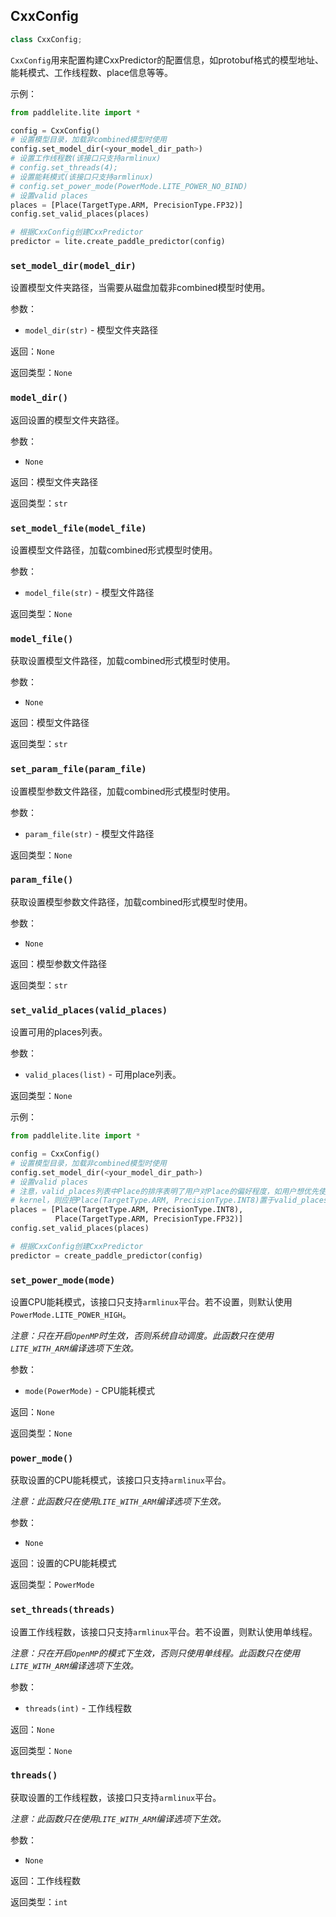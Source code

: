 ## CxxConfig

```python
class CxxConfig;
```

`CxxConfig`用来配置构建CxxPredictor的配置信息，如protobuf格式的模型地址、能耗模式、工作线程数、place信息等等。

示例：

```python
from paddlelite.lite import *

config = CxxConfig()
# 设置模型目录，加载非combined模型时使用
config.set_model_dir(<your_model_dir_path>)
# 设置工作线程数(该接口只支持armlinux)
# config.set_threads(4);
# 设置能耗模式(该接口只支持armlinux)
# config.set_power_mode(PowerMode.LITE_POWER_NO_BIND)
# 设置valid places
places = [Place(TargetType.ARM, PrecisionType.FP32)]
config.set_valid_places(places)

# 根据CxxConfig创建CxxPredictor
predictor = lite.create_paddle_predictor(config)
```

### `set_model_dir(model_dir)`

设置模型文件夹路径，当需要从磁盘加载非combined模型时使用。

参数：

- `model_dir(str)` - 模型文件夹路径

返回：`None`

返回类型：`None`



### `model_dir()`

返回设置的模型文件夹路径。

参数：

- `None`

返回：模型文件夹路径

返回类型：`str`



### `set_model_file(model_file)`

设置模型文件路径，加载combined形式模型时使用。

参数：

- `model_file(str)` - 模型文件路径

返回类型：`None`



### `model_file()`

获取设置模型文件路径，加载combined形式模型时使用。

参数：

- `None`

返回：模型文件路径

返回类型：`str`



### `set_param_file(param_file)`

设置模型参数文件路径，加载combined形式模型时使用。

参数：

- `param_file(str)` - 模型文件路径

返回类型：`None`



### `param_file()`

获取设置模型参数文件路径，加载combined形式模型时使用。

参数：

- `None`

返回：模型参数文件路径

返回类型：`str`



### `set_valid_places(valid_places)`

设置可用的places列表。

参数：

- `valid_places(list)` - 可用place列表。

返回类型：`None`

示例：

```python
from paddlelite.lite import *

config = CxxConfig()
# 设置模型目录，加载非combined模型时使用
config.set_model_dir(<your_model_dir_path>)
# 设置valid places
# 注意，valid_places列表中Place的排序表明了用户对Place的偏好程度，如用户想优先使用ARM上Int8精度的
# kernel，则应把Place(TargetType.ARM, PrecisionType.INT8)置于valid_places列表的首位。
places = [Place(TargetType.ARM, PrecisionType.INT8),
          Place(TargetType.ARM, PrecisionType.FP32)]
config.set_valid_places(places)

# 根据CxxConfig创建CxxPredictor
predictor = create_paddle_predictor(config)
```



### `set_power_mode(mode)`

设置CPU能耗模式，该接口只支持`armlinux`平台。若不设置，则默认使用`PowerMode.LITE_POWER_HIGH`。

*注意：只在开启`OpenMP`时生效，否则系统自动调度。此函数只在使用`LITE_WITH_ARM`编译选项下生效。*

参数：

- `mode(PowerMode)` - CPU能耗模式

返回：`None`

返回类型：`None`



### `power_mode()`

获取设置的CPU能耗模式，该接口只支持`armlinux`平台。

*注意：此函数只在使用`LITE_WITH_ARM`编译选项下生效。*

参数：

- `None`

返回：设置的CPU能耗模式

返回类型：`PowerMode`



### `set_threads(threads)`

设置工作线程数，该接口只支持`armlinux`平台。若不设置，则默认使用单线程。

*注意：只在开启`OpenMP`的模式下生效，否则只使用单线程。此函数只在使用`LITE_WITH_ARM`编译选项下生效。*

参数：

- `threads(int)` - 工作线程数

返回：`None`

返回类型：`None`



### `threads()`

获取设置的工作线程数，该接口只支持`armlinux`平台。

*注意：此函数只在使用`LITE_WITH_ARM`编译选项下生效。*

参数：

- `None`

返回：工作线程数

返回类型：`int`
